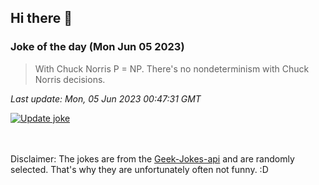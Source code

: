 ## Hi there 👋

### Joke of the day (Mon Jun 05 2023)
<!-- joke -->
>With Chuck Norris P = NP. There's no nondeterminism with Chuck Norris decisions.
<!-- /joke -->

*Last update: Mon, 05 Jun 2023 00:47:31 GMT*

[![Update joke](https://github.com/nclskfm/nclskfm/actions/workflows/joke.yml/badge.svg)](https://github.com/nclskfm/nclskfm/actions/workflows/joke.yml)

<br><br>
Disclaimer: The jokes are from the [Geek-Jokes-api](https://github.com/sameerkumar18/geek-joke-api) and are randomly selected. That's why they are unfortunately often not funny. :D
